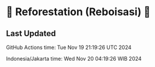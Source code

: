 
# 🌳 Reforestation (Reboisasi) 🌲

## Last Updated

GitHub Actions time: Tue Nov 19 21:19:26 UTC 2024

Indonesia/Jakarta time: Wed Nov 20 04:19:26 WIB 2024
